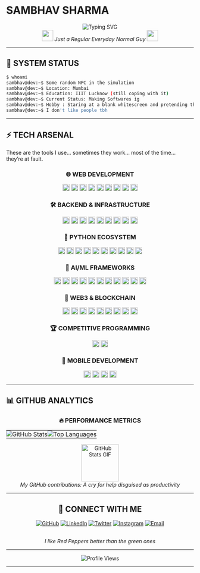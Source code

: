 #                             SAMBHAV SHARMA



<div align="center"> <img src="https://readme-typing-svg.herokuapp.com?font=Fira+Code&duration=3000&pause=1000&color=08872B&center=true&vCenter=true&width=600&lines=Full+Stack+Web+Developer;AI%2FML+Engineer;Competitive+Programmer;Sophomore+at+IIIT+Lucknow;From+Mumbai%2C+India;Just+an+everyday+normal+guy;No+idea+why+you+should+care" alt="Typing SVG" /> </div>

<div align="center">
  <img src="https://media.giphy.com/media/hvRJCLFzcasrR4ia7z/giphy.gif" width="30px"/>
  <em>Just a Regular Everyday Normal Guy</em>
  <img src="https://media.giphy.com/media/hvRJCLFzcasrR4ia7z/giphy.gif" width="30px"/>
</div>

---

## 🚀 SYSTEM STATUS

```bash
$ whoami
sambhav@dev:~$ Some random NPC in the simulation
sambhav@dev:~$ Location: Mumbai
sambhav@dev:~$ Education: IIIT Lucknow (still coping with it)
sambhav@dev:~$ Current Status: Making Softwares ig
sambhav@dev:~$ Hobby : Staring at a blank whitescreen and pretending that my work matters
sambhav@dev:~$ I don't like people tbh
```


---

## ⚡ TECH ARSENAL

These are the tools I use... sometimes they work... most of the time... they’re at fault.

<div align="center">

### 🌐 WEB DEVELOPMENT

<img src="https://img.shields.io/badge/Next.js-000000?style=for-the-badge&logo=nextdotjs&logoColor=white" height="19"/>
<img src="https://img.shields.io/badge/React-20232A?style=for-the-badge&logo=react&logoColor=61DAFB" height="19"/>
<img src="https://img.shields.io/badge/GSAP-88CE02?style=for-the-badge&logo=greensock&logoColor=white" height="19"/>
<img src="https://img.shields.io/badge/Lenis-000000?style=for-the-badge&logo=none&logoColor=white" height="19"/>
<img src="https://img.shields.io/badge/Three.js-000000?style=for-the-badge&logo=threedotjs&logoColor=white" height="19"/>
<img src="https://img.shields.io/badge/Tailwind_CSS-06B6D4?style=for-the-badge&logo=tailwindcss&logoColor=white" height="19"/>

<img src="https://img.shields.io/badge/Redux-764ABC?style=for-the-badge&logo=redux&logoColor=white" height="19"/>
<img src="https://img.shields.io/badge/TypeScript-3178C6?style=for-the-badge&logo=typescript&logoColor=white" height="19"/>
<img src="https://img.shields.io/badge/Framer_Motion-0055FF?style=for-the-badge&logo=framer&logoColor=white" height="19"/>


### 🛠️ BACKEND & INFRASTRUCTURE

<img src="https://img.shields.io/badge/Node.js-339933?style=for-the-badge&logo=nodedotjs&logoColor=white" height="19"/>
<img src="https://img.shields.io/badge/Express.js-000000?style=for-the-badge&logo=express&logoColor=white" height="19"/>
<img src="https://img.shields.io/badge/MongoDB-4EA94B?style=for-the-badge&logo=mongodb&logoColor=white" height="19"/>
<img src="https://img.shields.io/badge/Redis-DC382D?style=for-the-badge&logo=redis&logoColor=white" height="19"/>
<img src="https://img.shields.io/badge/PostgreSQL-4169E1?style=for-the-badge&logo=postgresql&logoColor=white" height="19"/>
<img src="https://img.shields.io/badge/Nginx-009639?style=for-the-badge&logo=nginx&logoColor=white" height="19"/>
<img src="https://img.shields.io/badge/Docker-2496ED?style=for-the-badge&logo=docker&logoColor=white" height="19"/>
<img src="https://img.shields.io/badge/Socket.io-010101?style=for-the-badge&logo=socketdotio&logoColor=white" height="19"/>
<img src="https://img.shields.io/badge/Prisma-2D3748?style=for-the-badge&logo=prisma&logoColor=white" height="19"/>




### 🐍 PYTHON ECOSYSTEM

<img src="https://img.shields.io/badge/Django-092E20?style=for-the-badge&logo=django&logoColor=white" height="19"/>
<img src="https://img.shields.io/badge/Flask-000000?style=for-the-badge&logo=flask&logoColor=white" height="19"/>
<img src="https://img.shields.io/badge/FastAPI-009688?style=for-the-badge&logo=fastapi&logoColor=white" height="19"/>
<img src="https://img.shields.io/badge/Pandas-150458?style=for-the-badge&logo=pandas&logoColor=white" height="19"/>
<img src="https://img.shields.io/badge/Numpy-013243?style=for-the-badge&logo=numpy&logoColor=white" height="19"/>
<img src="https://img.shields.io/badge/Tkinter-3776AB?style=for-the-badge&logo=python&logoColor=white" height="19"/>
<img src="https://img.shields.io/badge/Pygame-3776AB?style=for-the-badge&logo=python&logoColor=white" height="19"/>
<img src="https://img.shields.io/badge/BeautifulSoup-4B8BBE?style=for-the-badge&logo=python&logoColor=white" height="19"/>
<img src="https://img.shields.io/badge/Scrapy-231F20?style=for-the-badge&logo=scrapy&logoColor=white" height="19"/>
<img src="https://img.shields.io/badge/OpenCV-5C3EE8?style=for-the-badge&logo=opencv&logoColor=white" height="19"/>


### 🤖 AI/ML FRAMEWORKS

<img src="https://img.shields.io/badge/TensorFlow-FF6F00?style=for-the-badge&logo=tensorflow&logoColor=white" height="19"/>
<img src="https://img.shields.io/badge/PyTorch-EE4C2C?style=for-the-badge&logo=pytorch&logoColor=white" height="19"/>
<img src="https://img.shields.io/badge/Scikit--Learn-F7931E?style=for-the-badge&logo=scikit-learn&logoColor=white" height="19"/>
<img src="https://img.shields.io/badge/Matplotlib-11557C?style=for-the-badge&logo=python&logoColor=white" height="19"/>
<img src="https://img.shields.io/badge/Seaborn-388E3C?style=for-the-badge&logo=python&logoColor=white" height="19"/>
<img src="https://img.shields.io/badge/Keras-D00000?style=for-the-badge&logo=keras&logoColor=white" height="19"/>
<img src="https://img.shields.io/badge/OpenAI-412991?style=for-the-badge&logo=openai&logoColor=white" height="19"/>
<img src="https://img.shields.io/badge/HuggingFace-FCC624?style=for-the-badge&logo=huggingface&logoColor=black" height="19"/>
<img src="https://img.shields.io/badge/LightGBM-9ACD32?style=for-the-badge&logo=lightgbm&logoColor=white" height="19"/>
<img src="https://img.shields.io/badge/XGBoost-EC6B23?style=for-the-badge&logo=xgboost&logoColor=white" height="19"/>
<img src="https://img.shields.io/badge/MLflow-0194E2?style=for-the-badge&logo=mlflow&logoColor=white" height="19"/>


### 🔗 WEB3 & BLOCKCHAIN

<img src="https://img.shields.io/badge/Solidity-363636?style=for-the-badge&logo=solidity&logoColor=white" height="19"/>
<img src="https://img.shields.io/badge/Hardhat-FFF100?style=for-the-badge&logo=hardhat&logoColor=black" height="19"/>
<img src="https://img.shields.io/badge/Web3.js-F16822?style=for-the-badge&logo=web3dotjs&logoColor=white" height="19"/>
<img src="https://img.shields.io/badge/Ethers.js-5C3EE8?style=for-the-badge&logo=ethers&logoColor=white" height="19"/>
<img src="https://img.shields.io/badge/IPFS-65C2CB?style=for-the-badge&logo=ipfs&logoColor=white" height="19"/>
<img src="https://img.shields.io/badge/Metamask-F6851B?style=for-the-badge&logo=metamask&logoColor=white" height="19"/>
<img src="https://img.shields.io/badge/Chainlink-375BD2?style=for-the-badge&logo=chainlink&logoColor=white" height="19"/>
<img src="https://img.shields.io/badge/Polygon-8247E5?style=for-the-badge&logo=polygon&logoColor=white" height="19"/>
<img src="https://img.shields.io/badge/OpenZeppelin-4E5EE4?style=for-the-badge&logo=openzeppelin&logoColor=white" height="19"/>


### 🏆 COMPETITIVE PROGRAMMING

<img src="https://img.shields.io/badge/C++-00599C?style=for-the-badge&logo=cplusplus&logoColor=white" height="19"/>
<img src="https://img.shields.io/badge/C-A8B9CC?style=for-the-badge&logo=c&logoColor=white" height="19"/>


### 📱 MOBILE DEVELOPMENT

<img src="https://img.shields.io/badge/React_Native-20232A?style=for-the-badge&logo=react&logoColor=61DAFB" height="19"/>
<img src="https://img.shields.io/badge/Expo-1B1F26?style=for-the-badge&logo=expo&logoColor=white" height="19"/>
<img src="https://img.shields.io/badge/Redux-764ABC?style=for-the-badge&logo=redux&logoColor=white" height="19"/>
<img src="https://img.shields.io/badge/React_Navigation-007ACC?style=for-the-badge&logo=react-navigation&logoColor=white" height="19"/>

</div>

---

## 📊 GITHUB ANALYTICS

<div align="center">
  
### 🔥 **PERFORMANCE METRICS**
  
<table>
  <tr>
    <td align="center" style="padding: 0; border: none;">
      <img src="https://github-readme-stats.vercel.app/api?username=sambhavgsharma&show_icons=true&theme=tokyonight&include_all_commits=true&count_private=true&hide_border=true&bg_color=0D1117" alt="GitHub Stats" />
    </td>
    <td align="center" style="padding: 0; border: none;">
      <img src="https://github-readme-stats.vercel.app/api/top-langs/?username=sambhavgsharma&layout=compact&theme=tokyonight&hide_border=true&bg_color=0D1117" alt="Top Languages" />
    </td>
  </tr>
</table>


<div align="center">
  <img src="https://media.giphy.com/media/du3J3cXyzhj75IOgvA/giphy.gif" width="100" alt="GitHub Stats GIF"/>
  <br>
  <em>My GitHub contributions: A cry for help disguised as productivity</em>
</div>

---

## 🔗 CONNECT WITH ME

<div align="center">
  
[![GitHub](https://img.shields.io/badge/GitHub-100000?style=for-the-badge&logo=github&logoColor=white)](https://github.com/sambhavgsharma)
[![LinkedIn](https://img.shields.io/badge/LinkedIn-0077B5?style=for-the-badge&logo=linkedin&logoColor=white)](https://www.linkedin.com/in/sambhavgsharma-680403324/)
[![Twitter](https://img.shields.io/badge/Twitter-1DA1F2?style=for-the-badge&logo=twitter&logoColor=white)](https://x.com/sambhavgsharma)
[![Instagram](https://img.shields.io/badge/Instagram-E4405F?style=for-the-badge&logo=instagram&logoColor=white)](https://www.instagram.com/sambhavgsharma/)
[![Email](https://img.shields.io/badge/Email-D14836?style=for-the-badge&logo=gmail&logoColor=white)](mailto:sambhavgsharma70@gmail.com)

<br>
<em>I like Red Peppers better than the green ones</em>

</div>

---


<div align="center">
  <img src="https://komarev.com/ghpvc/?username=sambhavgsharma&label=Profile%20views&color=0e75b6&style=flat" alt="Profile Views" />
</div>

---

